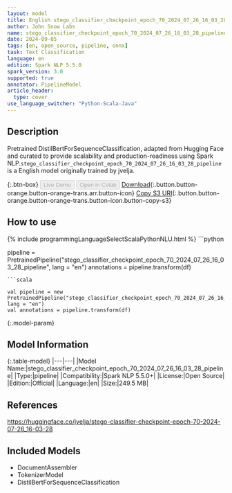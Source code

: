 ```yaml
---
layout: model
title: English stego_classifier_checkpoint_epoch_70_2024_07_26_16_03_28_pipeline pipeline DistilBertForSequenceClassification from jvelja
author: John Snow Labs
name: stego_classifier_checkpoint_epoch_70_2024_07_26_16_03_28_pipeline
date: 2024-09-05
tags: [en, open_source, pipeline, onnx]
task: Text Classification
language: en
edition: Spark NLP 5.5.0
spark_version: 3.0
supported: true
annotator: PipelineModel
article_header:
  type: cover
use_language_switcher: "Python-Scala-Java"
---
```


## Description

Pretrained DistilBertForSequenceClassification, adapted from Hugging Face and curated to provide scalability and production-readiness using Spark NLP.`stego_classifier_checkpoint_epoch_70_2024_07_26_16_03_28_pipeline` is a English model originally trained by jvelja.

{:.btn-box}
<button class="button button-orange" disabled>Live Demo</button>
<button class="button button-orange" disabled>Open in Colab</button>
[Download](https://s3.amazonaws.com/auxdata.johnsnowlabs.com/public/models/stego_classifier_checkpoint_epoch_70_2024_07_26_16_03_28_pipeline_en_5.5.0_3.0_1725580126764.zip){:.button.button-orange.button-orange-trans.arr.button-icon}
[Copy S3 URI](s3://auxdata.johnsnowlabs.com/public/models/stego_classifier_checkpoint_epoch_70_2024_07_26_16_03_28_pipeline_en_5.5.0_3.0_1725580126764.zip){:.button.button-orange.button-orange-trans.button-icon.button-copy-s3}

## How to use



<div class="tabs-box" markdown="1">
{% include programmingLanguageSelectScalaPythonNLU.html %}
```python

pipeline = PretrainedPipeline("stego_classifier_checkpoint_epoch_70_2024_07_26_16_03_28_pipeline", lang = "en")
annotations =  pipeline.transform(df)   

```
```scala

val pipeline = new PretrainedPipeline("stego_classifier_checkpoint_epoch_70_2024_07_26_16_03_28_pipeline", lang = "en")
val annotations = pipeline.transform(df)

```
</div>

{:.model-param}
## Model Information

{:.table-model}
|---|---|
|Model Name:|stego_classifier_checkpoint_epoch_70_2024_07_26_16_03_28_pipeline|
|Type:|pipeline|
|Compatibility:|Spark NLP 5.5.0+|
|License:|Open Source|
|Edition:|Official|
|Language:|en|
|Size:|249.5 MB|

## References

https://huggingface.co/jvelja/stego-classifier-checkpoint-epoch-70-2024-07-26_16-03-28

## Included Models

- DocumentAssembler
- TokenizerModel
- DistilBertForSequenceClassification